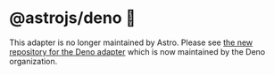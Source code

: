 # @astrojs/deno 🦖

This adapter is no longer maintained by Astro. Please see [the new repository for the Deno adapter](https://github.com/denoland/deno-astro-adapter) which is now maintained by the Deno organization.
